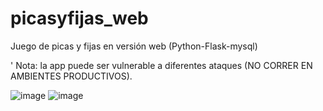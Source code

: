 # picasyfijas_web
Juego de picas y fijas en versión web (Python-Flask-mysql)

'
Nota: la app puede ser vulnerable a diferentes ataques (NO CORRER EN AMBIENTES PRODUCTIVOS).

![image](https://github.com/adsvelez/picasyfijas_web/assets/123265212/538f8a94-2d89-43a2-8777-f4a7178a1fb6)
![image](https://github.com/adsvelez/picasyfijas_web/assets/123265212/4161a87b-4b60-4357-aac4-8f1f51f39496)

